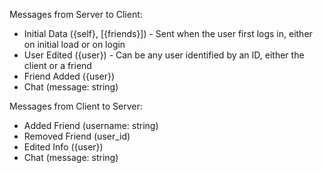 Messages from Server to Client:
- Initial Data ({self}, [{friends}]) - Sent when the user first logs in, either on initial load or on login
- User Edited ({user}) - Can be any user identified by an ID, either the client or a friend
- Friend Added ({user})
- Chat (message: string)

Messages from Client to Server:
- Added Friend (username: string)
- Removed Friend (user_id)
- Edited Info ({user})
- Chat (message: string)
